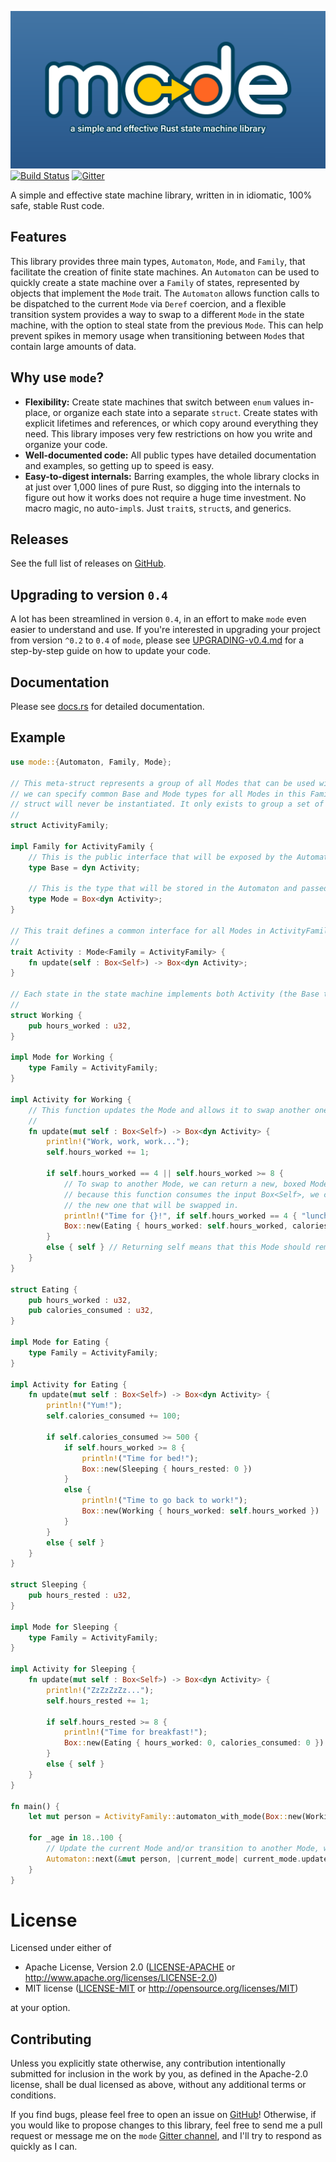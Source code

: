 ![#mode](mode-logo.png)
[![Build Status](https://travis-ci.com/andrewtc/mode.svg?branch=master)](https://travis-ci.com/andrewtc/mode)
[![Gitter](https://badges.gitter.im/mode-rs/community.svg)](https://gitter.im/mode-rs/community?utm_source=badge&utm_medium=badge&utm_campaign=pr-badge)

A simple and effective state machine library, written in in idiomatic, 100% safe, stable Rust code.

## Features

This library provides three main types, `Automaton`, `Mode`, and `Family`, that facilitate the creation of finite state
machines. An `Automaton` can be used to quickly create a state machine over a `Family` of states, represented by objects
that implement the `Mode` trait. The `Automaton` allows function calls to be dispatched to the current `Mode` via
`Deref` coercion, and a flexible transition system provides a way to swap to a different `Mode` in the state machine,
with the option to steal state from the previous `Mode`. This can help prevent spikes in memory usage when transitioning
between `Mode`s that contain large amounts of data.

## Why use `mode`?

 - **Flexibility:** Create state machines that switch between `enum` values in-place, or organize each state into a
   separate `struct`. Create states with explicit lifetimes and references, or which copy around everything they need.
   This library imposes very few restrictions on how you write and organize your code.
 - **Well-documented code:** All public types have detailed documentation and examples, so getting up to speed is easy.
 - **Easy-to-digest internals:** Barring examples, the whole library clocks in at just over 1,000 lines of pure Rust, so
   digging into the internals to figure out how it works does not require a huge time investment. No macro magic, no
   auto-`impl`s. Just `trait`s, `struct`s, and generics.

## Releases

See the full list of releases on [GitHub](https://github.com/andrewtc/mode/releases).

## Upgrading to version `0.4`

A lot has been streamlined in version `0.4`, in an effort to make `mode` even easier to understand and use. If you're
interested in upgrading your project from version `^0.2` to `0.4` of `mode`, please see
[UPGRADING-v0.4.md](UPGRADING-v0.4.md) for a step-by-step guide on how to update your code.

## Documentation

Please see [docs.rs](https://docs.rs/mode) for detailed documentation.

## Example

```rust
use mode::{Automaton, Family, Mode};

// This meta-struct represents a group of all Modes that can be used with the same Automaton. By implementing Family,
// we can specify common Base and Mode types for all Modes in this Family. The important thing to note is that this
// struct will never be instantiated. It only exists to group a set of Modes together.
// 
struct ActivityFamily;

impl Family for ActivityFamily {
    // This is the public interface that will be exposed by the Automaton for all Modes in this Family.
    type Base = dyn Activity;

    // This is the type that will be stored in the Automaton and passed into the Automaton::next() function.
    type Mode = Box<dyn Activity>;
}

// This trait defines a common interface for all Modes in ActivityFamily.
//
trait Activity : Mode<Family = ActivityFamily> {
    fn update(self : Box<Self>) -> Box<dyn Activity>;
}

// Each state in the state machine implements both Activity (the Base type) and Mode.
//
struct Working {
    pub hours_worked : u32,
}

impl Mode for Working {
    type Family = ActivityFamily;
}

impl Activity for Working {
    // This function updates the Mode and allows it to swap another one in as current, when ready.
    //
    fn update(mut self : Box<Self>) -> Box<dyn Activity> {
        println!("Work, work, work...");
        self.hours_worked += 1;

        if self.hours_worked == 4 || self.hours_worked >= 8 {
            // To swap to another Mode, we can return a new, boxed Mode with the same signature as this one. Note that
            // because this function consumes the input Box<Self>, we can freely move state out of this Mode and into
            // the new one that will be swapped in.
            println!("Time for {}!", if self.hours_worked == 4 { "lunch" } else { "dinner" });
            Box::new(Eating { hours_worked: self.hours_worked, calories_consumed: 0 })
        }
        else { self } // Returning self means that this Mode should remain current.
    }
}

struct Eating {
    pub hours_worked : u32,
    pub calories_consumed : u32,
}

impl Mode for Eating {
    type Family = ActivityFamily;
}

impl Activity for Eating {
    fn update(mut self : Box<Self>) -> Box<dyn Activity> {
        println!("Yum!");
        self.calories_consumed += 100;

        if self.calories_consumed >= 500 {
            if self.hours_worked >= 8 {
                println!("Time for bed!");
                Box::new(Sleeping { hours_rested: 0 })
            }
            else {
                println!("Time to go back to work!");
                Box::new(Working { hours_worked: self.hours_worked })
            }
        }
        else { self }
    }
}

struct Sleeping {
    pub hours_rested : u32,
}

impl Mode for Sleeping {
    type Family = ActivityFamily;
}

impl Activity for Sleeping {
    fn update(mut self : Box<Self>) -> Box<dyn Activity> {
        println!("ZzZzZzZz...");
        self.hours_rested += 1;

        if self.hours_rested >= 8 {
            println!("Time for breakfast!");
            Box::new(Eating { hours_worked: 0, calories_consumed: 0 })
        }
        else { self }
    }
}

fn main() {
    let mut person = ActivityFamily::automaton_with_mode(Box::new(Working { hours_worked: 0 }));
    
    for _age in 18..100 {
        // Update the current Mode and/or transition to another Mode, when the current Mode requests it.
        Automaton::next(&mut person, |current_mode| current_mode.update());
    }
}
```

# License

Licensed under either of

 * Apache License, Version 2.0 ([LICENSE-APACHE](https://github.com/andrewtc/mode/blob/master/LICENSE-APACHE) or 
   http://www.apache.org/licenses/LICENSE-2.0)
 * MIT license ([LICENSE-MIT](https://github.com/andrewtc/mode/blob/master/LICENSE-MIT) or
   http://opensource.org/licenses/MIT)

at your option.

## Contributing

Unless you explicitly state otherwise, any contribution intentionally submitted for inclusion in the work by you, as
defined in the Apache-2.0 license, shall be dual licensed as above, without any additional terms or conditions.

If you find bugs, please feel free to open an issue on [GitHub](https://github.com/andrewtc/mode/issues)! Otherwise, if
you would like to propose changes to this library, feel free to send me a pull request or message me on the `mode`
[Gitter channel](https://gitter.im/mode-rs/community?utm_source=share-link&utm_medium=link&utm_campaign=share-link), and
I'll try to respond as quickly as I can.